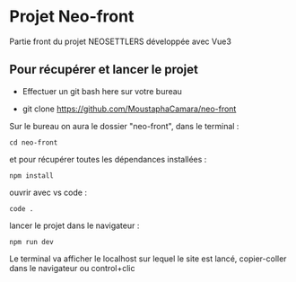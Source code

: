 # Projet Neo-front

Partie front du projet NEOSETTLERS développée avec Vue3

## Pour récupérer et lancer le projet

- Effectuer un git bash here sur votre bureau

- git clone https://github.com/MoustaphaCamara/neo-front

Sur le bureau on aura le dossier "neo-front",
dans le terminal :

```
cd neo-front
```

et pour récupérer toutes les dépendances installées :

```
npm install
```

ouvrir avec vs code :

```
code .
```

lancer le projet dans le navigateur :

```
npm run dev
```

Le terminal va afficher le localhost sur lequel le site est lancé, copier-coller dans le navigateur ou control+clic
